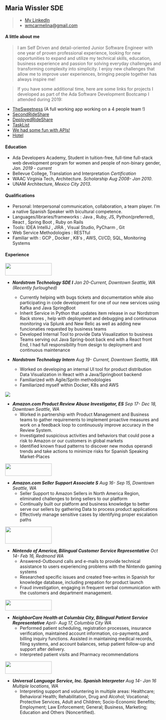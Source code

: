 ## Maria Wissler SDE 
> * [My LinkedIn](https://www.linkedin.com/in/maria-w-aaab9a15a/)
> * wmcarmelina@gmail.com

#### **A little about me**

>  I am Self Driven and detail-oriented Junior Software Engineer with one year of proven professional experience, looking for new opportunities to expand and utilize my technical skills, education, business experience and passion for solving everyday challenges and transforming complexity into simplicity. I enjoy new challenges that allow me to improve user experiences, bringing people together has always inspire me!

> If you have some additional time, here are some links for projects I developed as part of the Ada Software Development Bootcamp I attended during 2019:

* [TheSweetness](http://the-sweetness.herokuapp.com/)
  (A full working app working on a 4 people team !)
* [SecondRideShare](https://github.com/MariaWissler/SeconRideShare)
* [DeployedRideShare](https://github.com/MariaWissler/RailsRidePairProject)
* [TaskList](https://github.com/MariaWissler/MyTaskList)
* [We had some fun with APIs!](https://github.com/MariaWissler/SlackAPIproject)
* [Hotel](https://github.com/MariaWissler/HotelExercise)


#### **Education**

* Ada Developers Academy, Student in tuition-free, full-time full-stack web development program for women and people of non-binary gender, _Jan. 2019 - current_
* Bellevue College, Translation and Interpretation _Certification_ 
* WAAC Virginia Tech, Architecture. _Scholarship Aug 2008- Jan 2010_.
* UNAM Architecture, _Mexico City 2013_.


#### **Qualifications**

* Personal: Interpersonal communication, collaboration, a team player. I’m a native Spanish Speaker with bicultural competence.  
* Languages/libraries/frameworks : Java ,  Ruby,  JS,  Python(preferred), React ,  Spring Boot , Ruby on Rails 
* Tools: IDEA IntelliJ ,  JIRA ,  Visual Studio, PyCharm , Git 
* Web Service Methodologies : RESTful 
* Familiar with : GCP , Docker ,  K8's , AWS,  CI/CD, SQL, Monitoring Systems 

#### **Experience**

<img src="https://user-images.githubusercontent.com/31623564/67810588-1a7d5c00-fa58-11e9-9e01-d27e1bad7a81.png" width="150" height="40" >

* **_Nordstrom Technology SDE I_** _Jan 20-Current, Downtown Seattle, WA (Recently furloughed)_
  * Currently helping with bugs tickets and documentation while also participating in code development for one of our new services using Kafka and Java SpringBoot 
  * Inherit Service in Python that updates item release in our Nordstrom Rack stores , help with deployment and debugging and continuous monitoring via Splunk and     New Relic as well as adding new funcionaties requested by business teams
  * Developed Internal Tool to provide Data Visualization to business Teams serving out Java Spring-boot back end with a React front End, I had full responsibility   from design to deployment and continuous maintenance
  

* **_Nordstrom Technology Intern_** _Aug 19- Current, Downtown Seattle, WA_
  * Worked on developing an internal UI tool for product distribution Data Visualization in React with a Java/Springboot backend 
  * Familiarized with Agile/Spritn methodologies 
  * Familiarized myself within Docker, K8s and AWS

![](http://media.corporate-ir.net/media_files/IROL/25/251199/Logo2017/Amazon/amazon_es_col_RGB-tn.png)

* **_Amazon.com Product Review Abuse Investigator, ES_** _Sep 17- Dec 18, Downtown Seattle, WA_
  * Worked in partnership with Product Management and Business teams to gather requirements to implement proactive measures and work on a feedback loop to continuously improve accuracy in the Review System. 
  * Investigated suspicious activities and behaviors that could pose a risk to Amazon or our customers in global markets
  * Identified known fraud patterns to discover new modus operandi trends and take actions to minimize risks for Spanish Speaking Market-Places

<img src="https://user-images.githubusercontent.com/31623564/56844897-09674e80-686d-11e9-8708-3f3cad3610ff.png" width="150" height="40" >

* **_Amazon.com Seller Support Associate S_** _Aug 16- Sep 15, Downtown Seattle, WA_ 
  * Seller Support to Amazon Sellers in North America Region, eliminated challenges to bring sellers to our platform
  * Continually built our platform and business knowledge to better serve our sellers by gathering Data to process product applications
  * Effectively manage sensitive cases by identifying proper escalation paths

<img src="https://user-images.githubusercontent.com/31623564/56844982-92cb5080-686e-11e9-8829-0417570d8673.png" width="150" height= "55">

* **_Nintendo of America, Bilingual Customer Service Representative_** _Oct 14- Feb 16, Redmond WA_
  * Answered-Outbound calls and e-mails to provide technical assistance to users experiencing problems with the Nintendo gaming systems  
  * Researched specific issues and created free-writes in Spanish for knowledge database, including prepation for product launch 
  * Fraud investigation, engaging in frequent verbal communication with the customers and department management.
  
<img src="https://user-images.githubusercontent.com/31623564/56845141-551bf700-6871-11e9-96a0-60266ab762b9.png" width="150" height= "35">

* **_NeighborCare Health at Columbia City, Bilingual Patient Service Representative_** _April- Aug 17, Columbia City WA_
  * Performed patient scheduling, registration processes, insurance verification, maintained account information, co-payments,and billing inquiry functions. Assisted in maintaining medical records, filing systems, and account balances, setup patient follow-up and support after delivery.
   * Interpreted patient visits and Pharmacy recommendations

<img src="https://user-images.githubusercontent.com/31623564/56844740-19c9fa00-686a-11e9-824c-64ae12abd0bb.png" width="150" height= "40">

* **_Universal Language Service, Inc. Spanish Interpreter_** _Aug 14- Jan 16 Multiple locations, WA_
  * Interpreting support and voluntering in multiple areas: Healthcare; Behavioral Health; Rehabilitation, Drug and Alcohol; Vocational; Protective Services, Adult and Children; Socio-Economic Benefits; Employment; Law Enforcement; General; Business, Marketing; Education and Others (Noncertified).
  
